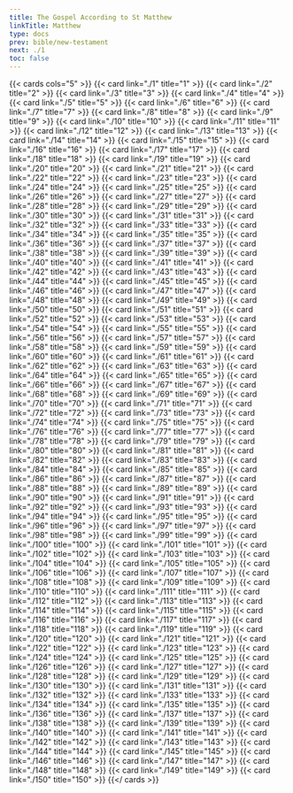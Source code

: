 ```yaml
---
title: The Gospel According to St Matthew
linkTitle: Matthew
type: docs
prev: bible/new-testament
next: ./1
toc: false
---
```


{{< cards cols="5" >}}
  {{< card link="./1" title="1" >}}
  {{< card link="./2" title="2" >}}
  {{< card link="./3" title="3" >}}
  {{< card link="./4" title="4" >}}
  {{< card link="./5" title="5" >}}
  {{< card link="./6" title="6" >}}
  {{< card link="./7" title="7" >}}
  {{< card link="./8" title="8" >}}
  {{< card link="./9" title="9" >}}
  {{< card link="./10" title="10" >}}
  {{< card link="./11" title="11" >}}
  {{< card link="./12" title="12" >}}
  {{< card link="./13" title="13" >}}
  {{< card link="./14" title="14" >}}
  {{< card link="./15" title="15" >}}
  {{< card link="./16" title="16" >}}
  {{< card link="./17" title="17" >}}
  {{< card link="./18" title="18" >}}
  {{< card link="./19" title="19" >}}
  {{< card link="./20" title="20" >}}
  {{< card link="./21" title="21" >}}
  {{< card link="./22" title="22" >}}
  {{< card link="./23" title="23" >}}
  {{< card link="./24" title="24" >}}
  {{< card link="./25" title="25" >}}
  {{< card link="./26" title="26" >}}
  {{< card link="./27" title="27" >}}
  {{< card link="./28" title="28" >}}
  {{< card link="./29" title="29" >}}
  {{< card link="./30" title="30" >}}
  {{< card link="./31" title="31" >}}
  {{< card link="./32" title="32" >}}
  {{< card link="./33" title="33" >}}
  {{< card link="./34" title="34" >}}
  {{< card link="./35" title="35" >}}
  {{< card link="./36" title="36" >}}
  {{< card link="./37" title="37" >}}
  {{< card link="./38" title="38" >}}
  {{< card link="./39" title="39" >}}
  {{< card link="./40" title="40" >}}
  {{< card link="./41" title="41" >}}
  {{< card link="./42" title="42" >}}
  {{< card link="./43" title="43" >}}
  {{< card link="./44" title="44" >}}
  {{< card link="./45" title="45" >}}
  {{< card link="./46" title="46" >}}
  {{< card link="./47" title="47" >}}
  {{< card link="./48" title="48" >}}
  {{< card link="./49" title="49" >}}
  {{< card link="./50" title="50" >}}
  {{< card link="./51" title="51" >}}
  {{< card link="./52" title="52" >}}
  {{< card link="./53" title="53" >}}
  {{< card link="./54" title="54" >}}
  {{< card link="./55" title="55" >}}
  {{< card link="./56" title="56" >}}
  {{< card link="./57" title="57" >}}
  {{< card link="./58" title="58" >}}
  {{< card link="./59" title="59" >}}
  {{< card link="./60" title="60" >}}
  {{< card link="./61" title="61" >}}
  {{< card link="./62" title="62" >}}
  {{< card link="./63" title="63" >}}
  {{< card link="./64" title="64" >}}
  {{< card link="./65" title="65" >}}
  {{< card link="./66" title="66" >}}
  {{< card link="./67" title="67" >}}
  {{< card link="./68" title="68" >}}
  {{< card link="./69" title="69" >}}
  {{< card link="./70" title="70" >}}
  {{< card link="./71" title="71" >}}
  {{< card link="./72" title="72" >}}
  {{< card link="./73" title="73" >}}
  {{< card link="./74" title="74" >}}
  {{< card link="./75" title="75" >}}
  {{< card link="./76" title="76" >}}
  {{< card link="./77" title="77" >}}
  {{< card link="./78" title="78" >}}
  {{< card link="./79" title="79" >}}
  {{< card link="./80" title="80" >}}
  {{< card link="./81" title="81" >}}
  {{< card link="./82" title="82" >}}
  {{< card link="./83" title="83" >}}
  {{< card link="./84" title="84" >}}
  {{< card link="./85" title="85" >}}
  {{< card link="./86" title="86" >}}
  {{< card link="./87" title="87" >}}
  {{< card link="./88" title="88" >}}
  {{< card link="./89" title="89" >}}
  {{< card link="./90" title="90" >}}
  {{< card link="./91" title="91" >}}
  {{< card link="./92" title="92" >}}
  {{< card link="./93" title="93" >}}
  {{< card link="./94" title="94" >}}
  {{< card link="./95" title="95" >}}
  {{< card link="./96" title="96" >}}
  {{< card link="./97" title="97" >}}
  {{< card link="./98" title="98" >}}
  {{< card link="./99" title="99" >}}
  {{< card link="./100" title="100" >}}
  {{< card link="./101" title="101" >}}
  {{< card link="./102" title="102" >}}
  {{< card link="./103" title="103" >}}
  {{< card link="./104" title="104" >}}
  {{< card link="./105" title="105" >}}
  {{< card link="./106" title="106" >}}
  {{< card link="./107" title="107" >}}
  {{< card link="./108" title="108" >}}
  {{< card link="./109" title="109" >}}
  {{< card link="./110" title="110" >}}
  {{< card link="./111" title="111" >}}
  {{< card link="./112" title="112" >}}
  {{< card link="./113" title="113" >}}
  {{< card link="./114" title="114" >}}
  {{< card link="./115" title="115" >}}
  {{< card link="./116" title="116" >}}
  {{< card link="./117" title="117" >}}
  {{< card link="./118" title="118" >}}
  {{< card link="./119" title="119" >}}
  {{< card link="./120" title="120" >}}
  {{< card link="./121" title="121" >}}
  {{< card link="./122" title="122" >}}
  {{< card link="./123" title="123" >}}
  {{< card link="./124" title="124" >}}
  {{< card link="./125" title="125" >}}
  {{< card link="./126" title="126" >}}
  {{< card link="./127" title="127" >}}
  {{< card link="./128" title="128" >}}
  {{< card link="./129" title="129" >}}
  {{< card link="./130" title="130" >}}
  {{< card link="./131" title="131" >}}
  {{< card link="./132" title="132" >}}
  {{< card link="./133" title="133" >}}
  {{< card link="./134" title="134" >}}
  {{< card link="./135" title="135" >}}
  {{< card link="./136" title="136" >}}
  {{< card link="./137" title="137" >}}
  {{< card link="./138" title="138" >}}
  {{< card link="./139" title="139" >}}
  {{< card link="./140" title="140" >}}
  {{< card link="./141" title="141" >}}
  {{< card link="./142" title="142" >}}
  {{< card link="./143" title="143" >}}
  {{< card link="./144" title="144" >}}
  {{< card link="./145" title="145" >}}
  {{< card link="./146" title="146" >}}
  {{< card link="./147" title="147" >}}
  {{< card link="./148" title="148" >}}
  {{< card link="./149" title="149" >}}
  {{< card link="./150" title="150" >}}
{{</ cards >}}
